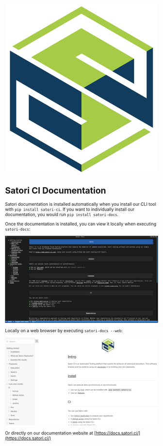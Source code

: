 ![Satori CI Logo](img/logo.png)

# Satori CI Documentation

Satori documentation is installed automatically when you install our CLI tool with `pip install satori-ci`. If you want to individually install our documentation, you would run `pip install satori-docs`.

Once the documentation is installed, you can view it locally when executing `satori-docs`:

![Docs CLI](img/docs_1.png)

Locally on a web browser by executing `satori-docs --web`:

![Docs Web](img/docs_2.png)

Or directly on our documentation website at [https://docs.satori.ci/](https://docs.satori.ci/)
